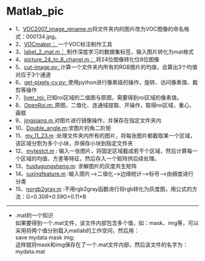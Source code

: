 # Matlab_pic

* 1、[VOC2007_image_rename.m](https://github.com/decouples/Matlab_pic/blob/master/VOC2007_image_rename.m： )将文件夹内的图片改为VOC图像的命名格式：000134.jpg。
* 2、[VOCmaker： ](https://github.com/whlook/VOCMaker)一个VOC标注制作工具
* 3、[label_2_mat.m： ](https://github.com/decouples/Matlab/blob/master/label_2_mat.m)制作深度学习的数据集标签，输入图片转化为mat格式
* 4、[picture_24_to_8_chanel.m： ](https://github.com/decouples/Matlab/blob/master/picture_24_to_8_chanel.m)将24位图像转化位8位图像
* 5、[cut-image.py: ]()计算一个文件夹内所有的RGB图片的均值，会算出3个均值对应于3个通道
* 6、[get-pixels-cv.py: ]()使用python进行像素级的操作，旋转、访问像素值、裁剪等操作
* 7、[liver_roi: ]() 已知roi区域的二值图与原图，需要得到roi区域的像素值。
* 8、[OpenRoi.m: ]() 原图，二值化、连通域提取、开操作，取得roi区域，重心、画框
* 9、[jingxiang.m ]()对图片进行镜像操作，并保存在指定文件夹内
* 10、[Double_angle.m]():求图片的角二阶矩
* 11、[my_11_23.m]() :处理文件夹内所有的图片，将每张图片都截取某一个区域，该区域分割为多个小块，并保存小块到指定文件夹
* 12、[mytestct.m]() : 输入一张图片，将固定区域截成若干个区域，然后计算每一个区域的均值、方差等特征，然后存入一个矩阵供后续处理。
* 13、[huidugongsheng.m](): 求解图片的灰度共生矩阵
* 14、[juxingfeature.m]() :输入图片-->二值化-->边缘统计-->标号-->由细度进行分类
* 15、[norgb2gray.m]() :不用rgb2gray函数进行将rgb转化为灰度图，用公式的方法：G=0.30*R+0.59*G+0.11*B
----
* .mat的一个知识   
   如果要得到一个.mat文件，该文件内部包含多个值，如：mask、img等，可以采用将两个值分别载入matlab的工作空间，然后用：   
   save mydata mask img;   
   这样就将mask和img保存在了一个.mat文件内部，然后该文件的名字为：mydata.mat   
